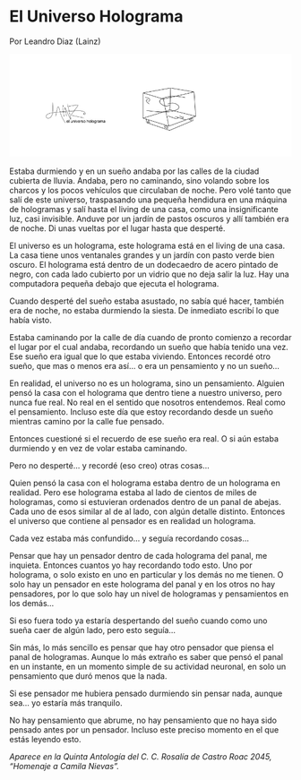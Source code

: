 # El Universo Holograma
Por Leandro Diaz (Lainz)

![El Universo Holograma](https://raw.githubusercontent.com/lainz/cuentos/master/el-universo-holograma/imagen.png "El Universo Holograma")

Estaba durmiendo y en un sueño andaba por las calles de la ciudad cubierta de lluvia. Andaba, pero no caminando, sino volando sobre los charcos y los pocos vehículos que circulaban de noche. Pero volé tanto que salí de este universo, traspasando una pequeña hendidura en una máquina de hologramas y salí hasta el living de una casa, como una insignificante luz, casi invisible. Anduve por un jardín de pastos oscuros y allí también era de noche. Di unas vueltas por el lugar hasta que desperté.

El universo es un holograma, este holograma está en el living de una casa. La casa tiene unos ventanales grandes y un jardín con pasto verde bien oscuro. El holograma está dentro de un dodecaedro de acero pintado de negro, con cada lado cubierto por un vidrio que no deja salir la luz. Hay una computadora pequeña debajo que ejecuta el holograma.

Cuando desperté del sueño estaba asustado, no sabía qué hacer, también era de noche, no estaba durmiendo la siesta. De inmediato escribí lo que había visto.

Estaba caminando por la calle de día cuando de pronto comienzo a recordar el lugar por el cual andaba, recordando un sueño que había tenido una vez. Ese sueño era igual que lo que estaba viviendo. Entonces recordé otro sueño, que mas o menos era así… o era un pensamiento y no un sueño…

En realidad, el universo no es un holograma, sino un pensamiento. Alguien pensó la casa con el holograma que dentro tiene a nuestro universo, pero nunca fue real. No real en el sentido que nosotros entendemos. Real como el pensamiento. Incluso este día que estoy recordando desde un sueño mientras camino por la calle fue pensado.

Entonces cuestioné si el recuerdo de ese sueño era real. O si aún estaba durmiendo y en vez de volar estaba caminando.

Pero no desperté… y recordé (eso creo) otras cosas…

Quien pensó la casa con el holograma estaba dentro de un holograma en realidad. Pero ese holograma estaba al lado de cientos de miles de hologramas, como si estuvieran ordenados dentro de un panal de abejas. Cada uno de esos similar al de al lado, con algún detalle distinto. Entonces el universo que contiene al pensador es en realidad un holograma.

Cada vez estaba más confundido… y seguía recordando cosas…

Pensar que hay un pensador dentro de cada holograma del panal, me inquieta. Entonces cuantos yo hay recordando todo esto. Uno por holograma, o solo existo en uno en particular y los demás no me tienen. O solo hay un pensador en este holograma del panal y en los otros no hay pensadores, por lo que solo hay un nivel de hologramas y pensamientos en los demás…

Si eso fuera todo ya estaría despertando del sueño cuando como uno sueña caer de algún lado, pero esto seguía…

Sin más, lo más sencillo es pensar que hay otro pensador que piensa el panal de hologramas. Aunque lo más extraño es saber que pensó el panal en un instante, en un momento simple de su actividad neuronal, en solo un pensamiento que duró menos que la nada.

Si ese pensador me hubiera pensado durmiendo sin pensar nada, aunque sea… yo estaría más tranquilo.

No hay pensamiento que abrume, no hay pensamiento que no haya sido pensado antes por un pensador. Incluso este preciso momento en el que estás leyendo esto.

*Aparece en la Quinta Antología del C. C. Rosalía de Castro Roac 2045, “Homenaje a Camila Nievas”.*
